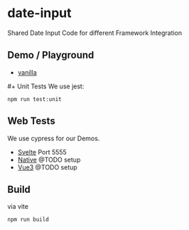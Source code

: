 # date-input
Shared Date Input Code for different Framework Integration

## Demo / Playground
- [vanilla](https://codepen.io/webdesignberlin/pen/xxXEXMq)

#+ Unit Tests
We use jest:
```
npm run test:unit
```
## Web Tests
We use cypress for our Demos.
- [Svelte](demos/svelte) Port 5555
- [Native](demos/native) @TODO setup
- [Vue3](demos/vue) @TODO setup

## Build
via vite
```
npm run build
```

